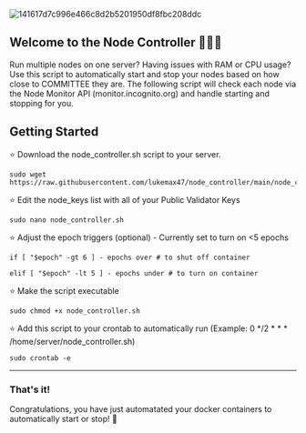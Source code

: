 
![141617d7c996e466c8d2b5201950df8fbc208ddc](https://github.com/lukemax47/node_controller/assets/90896055/79d12412-7807-4c44-8c4b-5c048fd03e0a)


## Welcome to the Node Controller 👨🏼‍💻

Run multiple nodes on one server? Having issues with RAM or CPU usage? Use this script to automatically start and stop your nodes based on 
how close to COMMITTEE they are. The following script will check each node via the Node Monitor API (monitor.incognito.org) and handle
starting and stopping for you.


## Getting Started

⭐ Download the node_controller.sh script to your server.

    sudo wget https://raw.githubusercontent.com/lukemax47/node_controller/main/node_controller.sh

⭐ Edit the node_keys list with all of your Public Validator Keys

    sudo nano node_controller.sh

⭐ Adjust the epoch triggers (optional) - Currently set to turn on <5 epochs

    if [ "$epoch" -gt 6 ] - epochs over # to shut off container
    
    elif [ "$epoch" -lt 5 ] - epochs under # to turn on container

⭐ Make the script executable

    sudo chmod +x node_controller.sh

⭐ Add this script to your crontab to automatically run (Example: 0 */2 * * * /home/server/node_controller.sh)
  
    sudo crontab -e

----

### That's it!

Congratulations, you have just automatated your docker containers to automatically start or stop! 🚀
